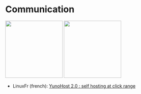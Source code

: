 # Communication
<a href="https://linuxfr.org/news/yunohost-2-0-l-auto-hebergement-a-portee-de-clic"><img src="https://yunohost.org/images/Linuxfr.png" width=180></a>
<a href="https://en.wikipedia.org/wiki/YunoHost"><img src="https://yunohost.org/images/Wikipedia-logo-v2-fr.svg" width=180></a>
* LinuxFr (french): [YunoHost 2.0 : self hosting at click range](https://linuxfr.org/news/yunohost-2-0-l-auto-hebergement-a-portee-de-clic)